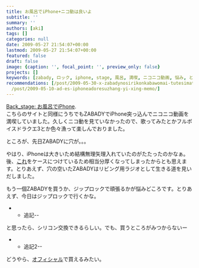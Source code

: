 ```yaml
---
title: お風呂でiPhone+ニコ動は良いよ
subtitle: ''
summary: ''
authors: [aki]
tags: []
categories: null
date: 2009-05-27 21:54:07+00:00
lastmod: 2009-05-27 21:54:07+00:00
featured: false
draft: false
image: {caption: '', focal_point: '', preview_only: false}
projects: []
keywords: [zabady, ロック, iphone, stage, 風呂, 満喫, ニコニコ動画, 悩み, ところ, 交換]
recommendations: [/post/2009-05-30-x-zabadynosirikonkabawomai-tutesimatuta/, /post/2016-12-17-iphone-6snobatuterijiao-huan-nihadian-hua-sapoto-plus-ekusupuresujiao-huan-gaosusume/,
  /post/2009-05-10-ad-es-iphoneadoresuzhang-yi-xing-memo/]
---
```

[Back\_stage: お風呂でiPhone](http://openart.de-blog.jp/back_stage/2008/12/iphone_78ab.html).  
こちらのサイトと同様にうちでもZABADYでiPhone突っ込んでニコニコ動画を満喫していました。久しくニコ動を見ていなかったので、歌ってみたとかフルボイスドラクエ3とか色々漁って楽しんでおりました。

ところが、先日ZABADYに穴が。。。

やはり、iPhoneは大きいため結構無理矢理入れていたのがたたったのかなぁ。後、[これ](http://www.amazon.co.jp/%E3%83%91%E3%83%AF%E3%83%BC%E3%82%B5%E3%83%9D%E3%83%BC%E3%83%88-%E3%82%AF%E3%83%AA%E3%82%B9%E3%82%BF%E3%83%AB%E3%82%B8%E3%83%A3%E3%82%B1%E3%83%83%E3%83%88%E3%82%BB%E3%83%83%E3%83%88-iPhone-3G-PPK-51/dp/B001F70X2W)をケースにつけているため相当分厚くなってしまったからとも思えます。とりあえず、穴の空いたZABADYはリビング用ラジオとして生きる道を見いだしました。

もう一個ZABADYを買うか、ジップロックで頑張るかが悩みどころです。とりあえず、今日はジップロックで行くかな。

- 
  - 追記--

と思ったら、シリコン交換できるらしい。でも、買うところがみつからないー

- 
  - 追記2--

どうやら、[オフィシャル](http://www.twinbird.jp/afterparts/items/avj122.html)で買えるみたい。


